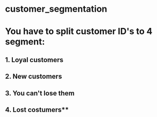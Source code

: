 # customer_segmentation

# You have to split customer ID's to 4 segment:
## 1. Loyal customers
## 2. New customers
## 3. You can't lose them
## 4. Lost costumers**
